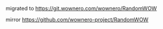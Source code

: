 migrated to https://git.wownero.com/wownero/RandomWOW

mirror https://github.com/wownero-project/RandomWOW
